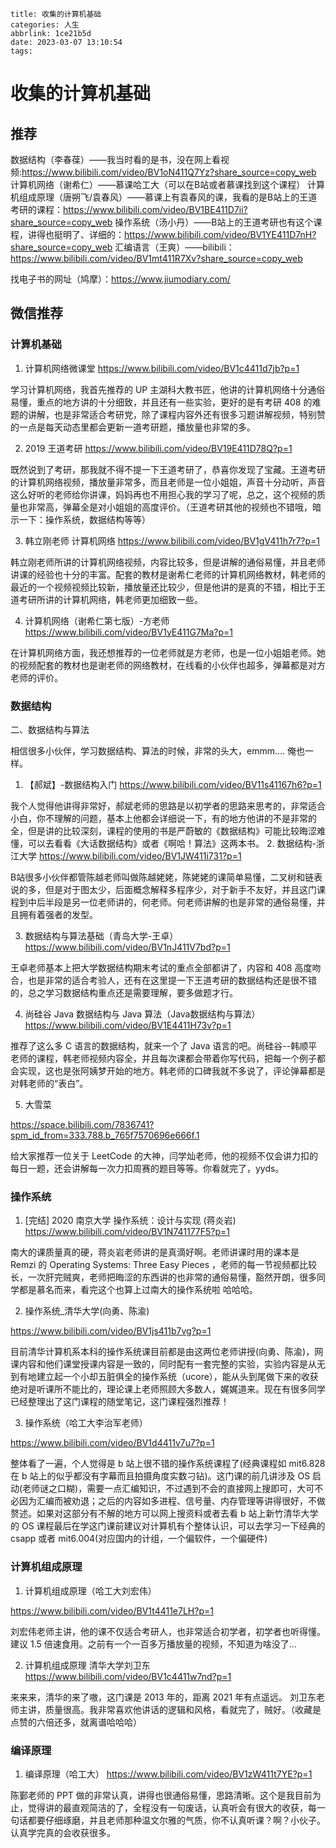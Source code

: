 ```
title: 收集的计算机基础
categories: 人生
abbrlink: 1ce21b5d
date: 2023-03-07 13:10:54
tags:
```



# 收集的计算机基础

## 推荐
数据结构（李春葆）——我当时看的是书，没在网上看视频:https://www.bilibili.com/video/BV1oN411Q7Yz?share_source=copy_web
计算机网络（谢希仁）——慕课哈工大（可以在B站或者慕课找到这个课程）
计算机组成原理（唐朔飞/袁春风）——慕课上有袁春风的课，我看的是B站上的王道考研的课程：https://www.bilibili.com/video/BV1BE411D7ii?share_source=copy_web
操作系统（汤小丹）——B站上的王道考研也有这个课程，讲得也挺明了、详细的：https://www.bilibili.com/video/BV1YE411D7nH?share_source=copy_web
汇编语言（王爽）——bilibili：
https://www.bilibili.com/video/BV1mt411R7Xv?share_source=copy_web



找电子书的网址（鸠摩）：https://www.jiumodiary.com/

## 微信推荐
### 计算机基础
1.  计算机网络微课堂   https://www.bilibili.com/video/BV1c4411d7jb?p=1

学习计算机网络，我首先推荐的 UP 主湖科大教书匠，他讲的计算机网络十分通俗易懂，重点的地方讲的十分细致，并且还有一些实验，更好的是有考研 408 的难题的讲解，也是非常适合考研党，除了课程内容外还有很多习题讲解视频，特别赞的一点是每天动态里都会更新一道考研题，播放量也非常的多。

2.  2019 王道考研    https://www.bilibili.com/video/BV19E411D78Q?p=1

既然说到了考研，那我就不得不提一下王道考研了，恭喜你发现了宝藏。王道考研的计算机网络视频，播放量非常多，而且老师是一位小姐姐，声音十分动听，声音这么好听的老师给你讲课，妈妈再也不用担心我的学习了呢，总之，这个视频的质量也非常高，弹幕全是对小姐姐的高度评价。（王道考研其他的视频也不错哦，暗示一下：操作系统，数据结构等等）

3.  韩立刚老师  计算机网络   https://www.bilibili.com/video/BV1gV411h7r7?p=1

韩立刚老师所讲的计算机网络视频，内容比较多，但是讲解的通俗易懂，并且老师讲课的经验也十分的丰富。配套的教材是谢希仁老师的计算机网络教材，韩老师的最近的一个视频视频比较新，播放量还比较少，但是他讲的是真的不错，相比于王道考研所讲的计算机网络，韩老师更加细致一些。

4.  计算机网络（谢希仁第七版）-方老师   https://www.bilibili.com/video/BV1yE411G7Ma?p=1

在计算机网络方面，我还想推荐的一位老师就是方老师，也是一位小姐姐老师。她的视频配套的教材也是谢老师的网络教材，在线看的小伙伴也超多，弹幕都是对方老师的评价。

### 数据结构
二、数据结构与算法

相信很多小伙伴，学习数据结构、算法的时候，非常的头大，emmm.... 俺也一样。
1. 【郝斌】-数据结构入门   https://www.bilibili.com/video/BV11s41167h6?p=1

我个人觉得他讲得非常好，郝斌老师的思路是以初学者的思路来思考的，非常适合小白，你不理解的问题，基本上他都会详细说一下，有的地方他讲的不是非常的全，但是讲的比较深刻，课程的使用的书是严蔚敏的《数据结构》可能比较晦涩难懂，可以去看看《大话数据结构》或者《啊哈！算法》这两本书。
2.  数据结构-浙江大学   https://www.bilibili.com/video/BV1JW411i731?p=1

B站很多小伙伴都管陈越老师叫做陈越姥姥，陈姥姥的课简单易懂，二叉树和链表说的多，但是对于图太少，后面概念解释多程序少，对于新手不友好，并且这门课程到中后半段是另一位老师讲的，何老师。何老师讲解的也是非常的通俗易懂，并且拥有着强者的发型。

3.  数据结构与算法基础（青岛大学-王卓）   https://www.bilibili.com/video/BV1nJ411V7bd?p=1

王卓老师基本上把大学数据结构期末考试的重点全部都讲了，内容和 408 高度吻合，也是非常的适合考验人，还有在这里提一下王道考研的数据结构还是很不错的，总之学习数据结构重点还是需要理解，要多做题才行。

4. 尚硅谷 Java 数据结构与 Java 算法（Java数据结构与算法）   https://www.bilibili.com/video/BV1E4411H73v?p=1

推荐了这么多 C 语言的数据结构，就来一个了 Java 语言的吧。尚硅谷--韩顺平老师的课程，韩老师视频内容全，并且每次课都会带着你写代码，把每一个例子都会实现，这也是张阿姨梦开始的地方。韩老师的口碑我就不多说了，评论弹幕都是对韩老师的“表白”。

5.  大雪菜  

https://space.bilibili.com/7836741?spm_id_from=333.788.b_765f7570696e666f.1

给大家推荐一位关于 LeetCode 的大神，闫学灿老师，他的视频不仅会讲力扣的每日一题，还会讲解每一次力扣周赛的题目等等。你看就完了，yyds。

### 操作系统
1.  [完结] 2020 南京大学  操作系统：设计与实现 (蒋炎岩)  https://www.bilibili.com/video/BV1N741177F5?p=1

南大的课质量真的硬，蒋炎岩老师讲的是真滴好啊。老师讲课时用的课本是 Remzi 的 Operating Systems: Three Easy Pieces ，老师的每一节视频都比较长，一次肝完贼爽，老师把晦涩的东西讲的也非常的通俗易懂，豁然开朗，很多同学都是慕名而来，看完这个也算上过南大的操作系统啦 哈哈哈。

2.  操作系统_清华大学(向勇、陈渝) 

https://www.bilibili.com/video/BV1js411b7vg?p=1

目前清华计算机系本科的操作系统课目前都是由这两位老师讲授(向勇、陈渝)，网课内容和他们课堂授课内容是一致的，同时配有一套完整的实验，实验内容是从无到有地建立起一个小却五脏俱全的操作系统（ucore），能从头到尾做下来的收获绝对是听课所不能比的，理论课上老师照顾大多数人，娓娓道来。现在有很多同学已经整理出了这门课程的随堂笔记，这门课程强烈推荐！

3.  操作系统（哈工大李治军老师）

https://www.bilibili.com/video/BV1d4411v7u7?p=1

整体看了一遍，个人觉得是 b 站上很不错的操作系统课程了(经典课程如 mit6.828 在 b 站上的似乎都没有字幕而且拍摄角度实数刁钻)。这门课的前几讲涉及 OS 启动(老师谜之口糊)，需要一点汇编知识，不过遇到不会的直接网上搜即可，大可不必因为汇编而被劝退；之后的内容如多进程、信号量、内存管理等讲得很好，不做赘述。如果对这部分有不解的地方可以网上搜资料或者去看 b 站上新竹清华大学的 OS 课程最后在学这门课前建议对计算机有个整体认识，可以去学习一下经典的 csapp 或者 mit6.004(对应国内的计组，一个偏软件，一个偏硬件)

### 计算机组成原理
1.   计算机组成原理（哈工大刘宏伟）

 https://www.bilibili.com/video/BV1t4411e7LH?p=1

刘宏伟老师主讲，他的课不仅适合考研人，也非常适合初学者，初学者也听得懂。建议 1.5 倍速食用。之前有一个一百多万播放量的视频，不知道为啥没了...

2.  计算机组成原理 清华大学刘卫东
https://www.bilibili.com/video/BV1c4411w7nd?p=1

来来来，清华的来了嗷，这门课是 2013 年的，距离 2021 年有点遥远。
刘卫东老师主讲，质量很高。我非常喜欢他讲话的逻辑和风格，看就完了，贼好。（收藏是点赞的六倍还多，就离谱哈哈哈）

### 编译原理
1.  编译原理（哈工大）   https://www.bilibili.com/video/BV1zW411t7YE?p=1

陈鄞老师的 PPT 做的非常认真，讲得也很通俗易懂，思路清晰。这个是我目前为止，觉得讲的最直观简洁的了，全程没有一句废话，认真听会有很大的收获，每一句话都要仔细琢磨，并且老师那种温文尔雅的气质，你不认真听课？啊？小伙子。 认真学完真的会收获很多。
